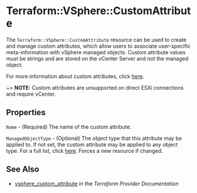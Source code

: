 # Terraform::VSphere::CustomAttribute

The `Terraform::VSphere::CustomAttribute` resource can be used to create and manage custom
attributes, which allow users to associate user-specific meta-information with 
vSphere managed objects. Custom attribute values must be strings and are stored 
on the vCenter Server and not the managed object.

For more information about custom attributes, click [here][ext-custom-attributes].

[ext-custom-attributes]: https://docs.vmware.com/en/VMware-vSphere/6.5/com.vmware.vsphere.vcenterhost.doc/GUID-73606C4C-763C-4E27-A1DA-032E4C46219D.html

~> **NOTE:** Custom attributes are unsupported on direct ESXi connections 
and require vCenter.

## Properties

`Name` - (Required) The name of the custom attribute.

`ManagedObjectType` - (Optional) The object type that this attribute may be
applied to. If not set, the custom attribute may be applied to any object
type. For a full list, click [here](#managed-object-types). Forces a new
resource if changed.


## See Also

* [vsphere_custom_attribute](https://www.terraform.io/docs/providers/vsphere/r/custom_attribute.html) in the _Terraform Provider Documentation_